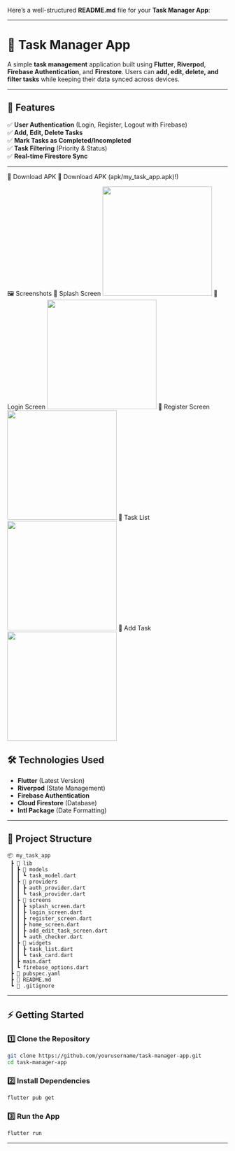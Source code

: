 Here’s a well-structured **README.md** file for your **Task Manager App**:

---

# **📌 Task Manager App**

A simple **task management** application built using **Flutter**, **Riverpod**, **Firebase Authentication**, and **Firestore**. Users can **add, edit, delete, and filter tasks** while keeping their data synced across devices.

---

## **🚀 Features**
✅ **User Authentication** (Login, Register, Logout with Firebase)  
✅ **Add, Edit, Delete Tasks**  
✅ **Mark Tasks as Completed/Incompleted**  
✅ **Task Filtering** (Priority & Status)  
✅ **Real-time Firestore Sync**  

---
📂 Download APK
🔹 Download APK
(apk/my_task_app.apk)!)

🖼️ Screenshots
📍 Splash Screen
<img src="screenshots/splash_screen.png" width="250">
📍 Login Screen
<img src="screenshots/login_screen.png" width="250">
📍 Register Screen
<img src="screenshots/register_screen.png" width="250">
📍 Task List
<img src="screenshots/home_screen.png" width="250">
📍 Add Task
<img src="screenshots/addTask_screen.png" width="250">

## **🛠️ Technologies Used**
- **Flutter** (Latest Version)
- **Riverpod** (State Management)
- **Firebase Authentication**
- **Cloud Firestore** (Database)
- **Intl Package** (Date Formatting)

---

## **📂 Project Structure**
```
📦 my_task_app
 ┣ 📂 lib
 ┃ ┣ 📂 models
 ┃ ┃ ┗ task_model.dart
 ┃ ┣ 📂 providers
 ┃ ┃ ┣ auth_provider.dart
 ┃ ┃ ┗ task_provider.dart
 ┃ ┣ 📂 screens
 ┃ ┃ ┣ splash_screen.dart
 ┃ ┃ ┣ login_screen.dart
 ┃ ┃ ┣ register_screen.dart
 ┃ ┃ ┣ home_screen.dart
 ┃ ┃ ┣ add_edit_task_screen.dart
 ┃ ┃ ┗ auth_checker.dart
 ┃ ┣ 📂 widgets
 ┃ ┃ ┣ task_list.dart
 ┃ ┃ ┗ task_card.dart
 ┃ ┣ main.dart
 ┃ ┗ firebase_options.dart
 ┣ 📜 pubspec.yaml
 ┣ 📜 README.md
 ┗ 📜 .gitignore
```

---

## **⚡ Getting Started**

### **1️⃣ Clone the Repository**
```sh
git clone https://github.com/yourusername/task-manager-app.git
cd task-manager-app
```

### **2️⃣ Install Dependencies**
```sh
flutter pub get
```

### **3️⃣ Run the App**
```sh
flutter run
```

---

